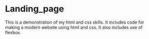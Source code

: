 # Landing_page
This is a demonstration of my html and css skills.
It includes code for making a modern website using html and css.
It also includes use of flexbox.
